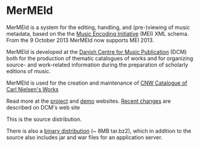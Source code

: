 MerMEId
=======

MerMEId is a system for the editing, handling, and (pre-)viewing of music
metadata, based on the the [Music Encoding
Initiative](http://www.music-encoding.org/) (MEI)  XML schema. From the 9
October 2013 MerMEId now supports MEI 2013.

MerMEId is developed at the [Danish Centre for Music Publication](http://www.kb.dk/en/kb/nb/mta/dcm/index.html) (DCM) both for
the production of thematic catalogues of works and for organizing source- and
work-related information during the preparation of scholarly editions of
music.

MerMEId is used for the creation and maintenance of [CNW Catalogue of Carl Nielsen's Works](http://www.kb.dk/dcm/cnw/navigation.xq)

Read more at the
[project](http://www.kb.dk/en/kb/nb/mta/dcm/projekter/mermeid.html) and
[demo](http://labs.kb.dk/editor/) websites.
[Recent changes](http://www.kb.dk/en/kb/nb/mta/dcm/projekter/mermeid/news.html) are described on DCM's web site

This is the source distribution. 

There is also a [binary distribution](http://labs.kb.dk/editor/mermeid.tar.bz2) (~ 8MB tar.bz2), which
in addition to the source also includes jar and war files for an application
server.
